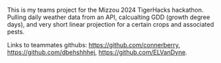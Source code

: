 This is my teams project for the Mizzou 2024 TigerHacks hackathon. Pulling daily weather data from an API, calcualting GDD (growth degree days), and very short linear projection for a certain crops and associated pests.



Links to teammates githubs: https://github.com/connerberry, https://github.com/dbehshhhej, https://github.com/ELVanDyne. 
